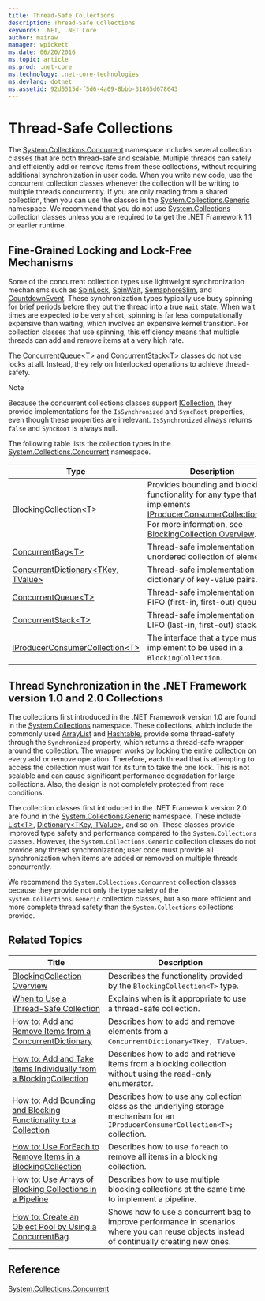 ```yaml
---
title: Thread-Safe Collections
description: Thread-Safe Collections
keywords: .NET, .NET Core
author: mairaw
manager: wpickett
ms.date: 06/20/2016
ms.topic: article
ms.prod: .net-core
ms.technology: .net-core-technologies
ms.devlang: dotnet
ms.assetid: 92d5515d-f5d6-4a09-8bbb-31865d678643
---
```


# Thread-Safe Collections

The [System.Collections.Concurrent](https://docs.microsoft.com/dotnet/core/api/System.Collections.Concurrent) namespace includes several collection classes that are both thread-safe and scalable. Multiple threads can safely and efficiently add or remove items from these collections, without requiring additional synchronization in user code. When you write new code, use the concurrent collection classes whenever the collection will be writing to multiple threads concurrently. If you are only reading from a shared collection, then you can use the classes in the [System.Collections.Generic](https://docs.microsoft.com/dotnet/core/api/System.Collections.Generic) namespace. We recommend that you do not use [System.Collections](https://docs.microsoft.com/dotnet/core/api/System.Collections) collection classes unless you are required to target the .NET Framework 1.1 or earlier runtime.

## Fine-Grained Locking and Lock-Free Mechanisms

Some of the concurrent collection types use lightweight synchronization mechanisms such as [SpinLock](https://docs.microsoft.com/dotnet/core/api/System.Threading.SpinLock), [SpinWait](https://docs.microsoft.com/dotnet/core/api/System.Threading.SpinWait), [SemaphoreSlim](https://docs.microsoft.com/dotnet/core/api/System.Threading.SemaphoreSlim), and [CountdownEvent](https://docs.microsoft.com/dotnet/core/api/System.Threading.CountdownEvent). These synchronization types typically use busy spinning for brief periods before they put the thread into a true `Wait` state. When wait times are expected to be very short, spinning is far less computationally expensive than waiting, which involves an expensive kernel transition. For collection classes that use spinning, this efficiency means that multiple threads can add and remove items at a very high rate.

The [ConcurrentQueue&lt;T&gt;](https://docs.microsoft.com/dotnet/core/api/System.Collections.Concurrent.ConcurrentQueue-1) and [ConcurrentStack&lt;T&gt;](https://docs.microsoft.com/dotnet/core/api/System.Collections.Concurrent.ConcurrentStack-1) classes do not use locks at all. Instead, they rely on Interlocked operations to achieve thread-safety.

> [!NOTE]
> Because the concurrent collections classes support [ICollection](https://docs.microsoft.com/dotnet/core/api/System.Collections.ICollection), they provide implementations for the `IsSynchronized` and `SyncRoot` properties, even though these properties are irrelevant. `IsSynchronized` always returns `false` and `SyncRoot` is always null.

The following table lists the collection types in the [System.Collections.Concurrent](https://docs.microsoft.com/dotnet/core/api/System.Collections.Concurrent) namespace.

Type | Description
---- | -----------
[BlockingCollection&lt;T&gt;](https://docs.microsoft.com/dotnet/core/api/System.Collections.Concurrent.BlockingCollection-1) | Provides bounding and blocking functionality for any type that implements [IProducerConsumerCollection&lt;T&gt;](https://docs.microsoft.com/dotnet/core/api/System.Collections.Concurrent.IProducerConsumerCollection-1). For more information, see [BlockingCollection Overview](threadsafe/blockingcollection-overview.md).
[ConcurrentBag&lt;T&gt;](https://docs.microsoft.com/dotnet/core/api/System.Collections.Concurrent.ConcurrentBag-1) | Thread-safe implementation of an unordered collection of elements.
[ConcurrentDictionary&lt;TKey, TValue&gt;](https://docs.microsoft.com/dotnet/core/api/System.Collections.Concurrent.ConcurrentDictionary-2) | Thread-safe implementation of a dictionary of key-value pairs.
[ConcurrentQueue&lt;T&gt;](https://docs.microsoft.com/dotnet/core/api/System.Collections.Concurrent.ConcurrentQueue-1) | Thread-safe implementation of a FIFO (first-in, first-out) queue.
[ConcurrentStack&lt;T&gt;](https://docs.microsoft.com/dotnet/core/api/System.Collections.Concurrent.ConcurrentStack-1) | Thread-safe implementation of a LIFO (last-in, first-out) stack.
[IProducerConsumerCollection&lt;T&gt;](https://docs.microsoft.com/dotnet/core/api/System.Collections.Concurrent.IProducerConsumerCollection-1) | The interface that a type must implement to be used in a `BlockingCollection`.

## Thread Synchronization in the .NET Framework version 1.0 and 2.0 Collections

The collections first introduced in the .NET Framework version 1.0 are found in the [System.Collections](https://docs.microsoft.com/dotnet/core/api/System.Collections) namespace. These collections, which include the commonly used [ArrayList](https://docs.microsoft.com/dotnet/core/api/System.Collections.ArrayList) and [Hashtable](https://docs.microsoft.com/dotnet/core/api/System.Collections.Hashtable), provide some thread-safety through the `Synchronized` property, which returns a thread-safe wrapper around the collection. The wrapper works by locking the entire collection on every add or remove operation. Therefore, each thread that is attempting to access the collection must wait for its turn to take the one lock. This is not scalable and can cause significant performance degradation for large collections. Also, the design is not completely protected from race conditions. 

The collection classes first introduced in the .NET Framework version 2.0 are found in the [System.Collections.Generic](https://docs.microsoft.com/dotnet/core/api/System.Collections.Generic) namespace. These include [List&lt;T&gt;](https://docs.microsoft.com/dotnet/core/api/System.Collections.Generic.List-1), [Dictionary&lt;TKey, TValue&gt;](https://docs.microsoft.com/dotnet/core/api/System.Collections.Generic.Dictionary-2), and so on. These classes provide improved type safety and performance compared to the `System.Collections` classes. However, the `System.Collections.Generic` collection classes do not provide any thread synchronization; user code must provide all synchronization when items are added or removed on multiple threads concurrently.

We recommend the `System.Collections.Concurrent` collection classes because they provide not only the type safety of the `System.Collections.Generic` collection classes, but also more efficient and more complete thread safety than the `System.Collections` collections provide.

## Related Topics

Title | Description
----- | -----------
[BlockingCollection Overview](blockingcollection-overview.md) | Describes the functionality provided by the `BlockingCollection<T>` type.
[When to Use a Thread-Safe Collection](when-to-use-a-thread-safe-collection.md) | Explains when is it appropriate to use a thread-safe collection.
[How to: Add and Remove Items from a ConcurrentDictionary](how-to-add-and-remove-items.md) | Describes how to add and remove elements from a `ConcurrentDictionary<TKey, TValue>`.
[How to: Add and Take Items Individually from a BlockingCollection](how-to-add-and-take-items.md) | Describes how to add and retrieve items from a blocking collection without using the read-only enumerator.
[How to: Add Bounding and Blocking Functionality to a Collection](how-to-add-bounding-and-blocking.md ) | Describes how to use any collection class as the underlying storage mechanism for an `IProducerConsumerCollection<T>;` collection.
[How to: Use ForEach to Remove Items in a BlockingCollection](how-to-use-foreach-to-remove.md ) | Describes how to use `foreach` to remove all items in a blocking collection.
[How to: Use Arrays of Blocking Collections in a Pipeline](how-to-use-arrays-of-blockingcollections.md) | Describes how to use multiple blocking collections at the same time to implement a pipeline.
[How to: Create an Object Pool by Using a ConcurrentBag](how-to-create-an-object-pool.md) | Shows how to use a concurrent bag to improve performance in scenarios where you can reuse objects instead of continually creating new ones.

## Reference

[System.Collections.Concurrent](https://docs.microsoft.com/dotnet/core/api/System.Collections.Concurrent)






 


